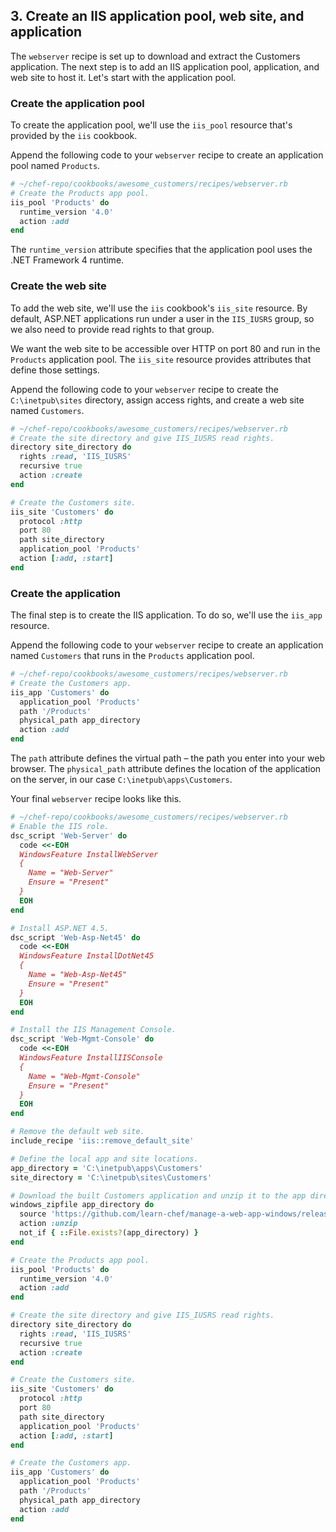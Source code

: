 ## 3. Create an IIS application pool, web site, and application

The `webserver` recipe is set up to download and extract the Customers application. The next step is to add an IIS application pool, application, and web site to host it. Let's start with the application pool.

### Create the application pool

To create the application pool, we'll use the `iis_pool` resource that's provided by the `iis` cookbook.

Append the following code to your `webserver` recipe to create an application pool named `Products`.

```ruby
# ~/chef-repo/cookbooks/awesome_customers/recipes/webserver.rb
# Create the Products app pool.
iis_pool 'Products' do
  runtime_version '4.0'
  action :add
end
```

The `runtime_version` attribute specifies that the application pool uses the .NET Framework 4 runtime.

### Create the web site

To add the web site, we'll use the `iis` cookbook's `iis_site` resource. By default, ASP.NET applications run under a user in the `IIS_IUSRS` group, so we also need to provide read rights to that group.

We want the web site to be accessible over HTTP on port 80 and run in the `Products` application pool. The `iis_site` resource provides attributes that define those settings.

Append the following code to your `webserver` recipe to create the <code class="file-path">C:\inetpub\sites</code> directory, assign access rights, and create a web site named `Customers`.

```ruby
# ~/chef-repo/cookbooks/awesome_customers/recipes/webserver.rb
# Create the site directory and give IIS_IUSRS read rights.
directory site_directory do
  rights :read, 'IIS_IUSRS'
  recursive true
  action :create
end

# Create the Customers site.
iis_site 'Customers' do
  protocol :http
  port 80
  path site_directory
  application_pool 'Products'
  action [:add, :start]
end
```

### Create the application

The final step is to create the IIS application. To do so, we'll use the `iis_app` resource.

Append the following code to your `webserver` recipe to create an application named `Customers` that runs in the `Products` application pool.

```ruby
# ~/chef-repo/cookbooks/awesome_customers/recipes/webserver.rb
# Create the Customers app.
iis_app 'Customers' do
  application_pool 'Products'
  path '/Products'
  physical_path app_directory
  action :add
end
```

The `path` attribute defines the virtual path &ndash; the path you enter into your web browser. The `physical_path` attribute defines the location of the application on the server, in our case <code class="file-path">C:\inetpub\apps\Customers</code>.

Your final `webserver` recipe looks like this.

```ruby
# ~/chef-repo/cookbooks/awesome_customers/recipes/webserver.rb
# Enable the IIS role.
dsc_script 'Web-Server' do
  code <<-EOH
  WindowsFeature InstallWebServer
  {
    Name = "Web-Server"
    Ensure = "Present"
  }
  EOH
end

# Install ASP.NET 4.5.
dsc_script 'Web-Asp-Net45' do
  code <<-EOH
  WindowsFeature InstallDotNet45
  {
    Name = "Web-Asp-Net45"
    Ensure = "Present"
  }
  EOH
end

# Install the IIS Management Console.
dsc_script 'Web-Mgmt-Console' do
  code <<-EOH
  WindowsFeature InstallIISConsole
  {
    Name = "Web-Mgmt-Console"
    Ensure = "Present"
  }
  EOH
end

# Remove the default web site.
include_recipe 'iis::remove_default_site'

# Define the local app and site locations.
app_directory = 'C:\inetpub\apps\Customers'
site_directory = 'C:\inetpub\sites\Customers'

# Download the built Customers application and unzip it to the app directory.
windows_zipfile app_directory do
  source 'https://github.com/learn-chef/manage-a-web-app-windows/releases/download/v0.1.0/Customers.zip'
  action :unzip
  not_if { ::File.exists?(app_directory) }
end

# Create the Products app pool.
iis_pool 'Products' do
  runtime_version '4.0'
  action :add
end

# Create the site directory and give IIS_IUSRS read rights.
directory site_directory do
  rights :read, 'IIS_IUSRS'
  recursive true
  action :create
end

# Create the Customers site.
iis_site 'Customers' do
  protocol :http
  port 80
  path site_directory
  application_pool 'Products'
  action [:add, :start]
end

# Create the Customers app.
iis_app 'Customers' do
  application_pool 'Products'
  path '/Products'
  physical_path app_directory
  action :add
end
```
